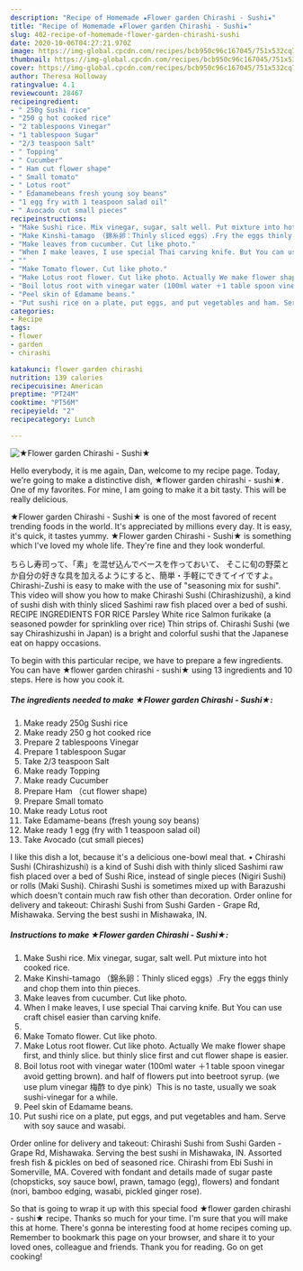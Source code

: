 ```yaml
---
description: "Recipe of Homemade ★Flower garden Chirashi - Sushi★"
title: "Recipe of Homemade ★Flower garden Chirashi - Sushi★"
slug: 402-recipe-of-homemade-flower-garden-chirashi-sushi
date: 2020-10-06T04:27:21.970Z
image: https://img-global.cpcdn.com/recipes/bcb950c96c167045/751x532cq70/★flower-garden-chirashi-sushi★-recipe-main-photo.jpg
thumbnail: https://img-global.cpcdn.com/recipes/bcb950c96c167045/751x532cq70/★flower-garden-chirashi-sushi★-recipe-main-photo.jpg
cover: https://img-global.cpcdn.com/recipes/bcb950c96c167045/751x532cq70/★flower-garden-chirashi-sushi★-recipe-main-photo.jpg
author: Theresa Holloway
ratingvalue: 4.1
reviewcount: 28467
recipeingredient:
- " 250g Sushi rice"
- "250 g hot cooked rice"
- "2 tablespoons Vinegar"
- "1 tablespoon Sugar"
- "2/3 teaspoon Salt"
- " Topping"
- " Cucumber"
- " Ham cut flower shape"
- " Small tomato"
- " Lotus root"
- " Edamamebeans fresh young soy beans"
- "1 egg fry with 1 teaspoon salad oil"
- " Avocado cut small pieces"
recipeinstructions:
- "Make Sushi rice. Mix vinegar, sugar, salt well. Put mixture into hot cooked rice."
- "Make Kinshi-tamago （錦糸卵：Thinly sliced eggs）.Fry the eggs thinly and chop them into thin pieces."
- "Make leaves from cucumber. Cut like photo."
- "When I make leaves, I use special Thai carving knife. But You can use craft chisel easier than carving knife."
- ""
- "Make Tomato flower. Cut like photo."
- "Make Lotus root flower. Cut like photo. Actually We make flower shape first, and thinly slice. but thinly slice first and cut flower shape is easier."
- "Boil lotus root with vinegar water (100ml water ＋1 table spoon vinegar avoid getting brown). and half of flowers put into beetroot syrup. (we use plum vinegar 梅酢 to dye pink）This is no taste, usually we soak sushi-vinegar for a while."
- "Peel skin of Edamame beans."
- "Put sushi rice on a plate, put eggs, and put vegetables and ham. Serve with soy sauce and wasabi."
categories:
- Recipe
tags:
- flower
- garden
- chirashi

katakunci: flower garden chirashi 
nutrition: 139 calories
recipecuisine: American
preptime: "PT24M"
cooktime: "PT56M"
recipeyield: "2"
recipecategory: Lunch

---
```



![★Flower garden Chirashi - Sushi★](https://img-global.cpcdn.com/recipes/bcb950c96c167045/751x532cq70/★flower-garden-chirashi-sushi★-recipe-main-photo.jpg)

Hello everybody, it is me again, Dan, welcome to my recipe page. Today, we're going to make a distinctive dish, ★flower garden chirashi - sushi★. One of my favorites. For mine, I am going to make it a bit tasty. This will be really delicious.

★Flower garden Chirashi - Sushi★ is one of the most favored of recent trending foods in the world. It's appreciated by millions every day. It is easy, it's quick, it tastes yummy. ★Flower garden Chirashi - Sushi★ is something which I've loved my whole life. They're fine and they look wonderful.

ちらし寿司って、「素」を混ぜ込んでベースを作っておいて、 そこに旬の野菜とか自分の好きな具を加えるようにすると、簡単・手軽にできてイイですよ。 Chirashi-Zushi is easy to make with the use of &#34;seasoning mix for sushi&#34;. This video will show you how to make Chirashi Sushi (Chirashizushi), a kind of sushi dish with thinly sliced Sashimi raw fish placed over a bed of sushi. RECIPE INGREDIENTS FOR RICE Parsley White rice Salmon furikake (a seasoned powder for sprinkling over rice) Thin strips of. Chirashi Sushi (we say Chirashizushi in Japan) is a bright and colorful sushi that the Japanese eat on happy occasions.


To begin with this particular recipe, we have to prepare a few ingredients. You can have ★flower garden chirashi - sushi★ using 13 ingredients and 10 steps. Here is how you cook it.

<!--inarticleads1-->

##### The ingredients needed to make ★Flower garden Chirashi - Sushi★:

1. Make ready  250g Sushi rice
1. Make ready 250 g hot cooked rice
1. Prepare 2 tablespoons Vinegar
1. Prepare 1 tablespoon Sugar
1. Take 2/3 teaspoon Salt
1. Make ready  Topping
1. Make ready  Cucumber
1. Prepare  Ham （cut flower shape)
1. Prepare  Small tomato
1. Make ready  Lotus root
1. Take  Edamame-beans (fresh young soy beans)
1. Make ready 1 egg (fry with 1 teaspoon salad oil)
1. Take  Avocado (cut small pieces)


I like this dish a lot, because it&#39;s a delicious one-bowl meal that. • Chirashi Sushi (Chirashizushi) is a kind of Sushi dish with thinly sliced Sashimi raw fish placed over a bed of Sushi Rice, instead of single pieces (Nigiri Sushi) or rolls (Maki Sushi). Chirashi Sushi is sometimes mixed up with Barazushi which doesn&#39;t contain much raw fish other than decoration. Order online for delivery and takeout: Chirashi Sushi from Sushi Garden - Grape Rd, Mishawaka. Serving the best sushi in Mishawaka, IN. 

<!--inarticleads2-->

##### Instructions to make ★Flower garden Chirashi - Sushi★:

1. Make Sushi rice. Mix vinegar, sugar, salt well. Put mixture into hot cooked rice.
1. Make Kinshi-tamago （錦糸卵：Thinly sliced eggs）.Fry the eggs thinly and chop them into thin pieces.
1. Make leaves from cucumber. Cut like photo.
1. When I make leaves, I use special Thai carving knife. But You can use craft chisel easier than carving knife.
1. 
1. Make Tomato flower. Cut like photo.
1. Make Lotus root flower. Cut like photo. Actually We make flower shape first, and thinly slice. but thinly slice first and cut flower shape is easier.
1. Boil lotus root with vinegar water (100ml water ＋1 table spoon vinegar avoid getting brown). and half of flowers put into beetroot syrup. (we use plum vinegar 梅酢 to dye pink）This is no taste, usually we soak sushi-vinegar for a while.
1. Peel skin of Edamame beans.
1. Put sushi rice on a plate, put eggs, and put vegetables and ham. Serve with soy sauce and wasabi.


Order online for delivery and takeout: Chirashi Sushi from Sushi Garden - Grape Rd, Mishawaka. Serving the best sushi in Mishawaka, IN. Assorted fresh fish &amp; pickles on bed of seasoned rice. Chirashi from Ebi Sushi in Somerville, MA. Covered with fondant and details made of sugar paste (chopsticks, soy sauce bowl, prawn, tamago (egg), flowers) and fondant (nori, bamboo edging, wasabi, pickled ginger rose). 

So that is going to wrap it up with this special food ★flower garden chirashi - sushi★ recipe. Thanks so much for your time. I'm sure that you will make this at home. There's gonna be interesting food at home recipes coming up. Remember to bookmark this page on your browser, and share it to your loved ones, colleague and friends. Thank you for reading. Go on get cooking!
